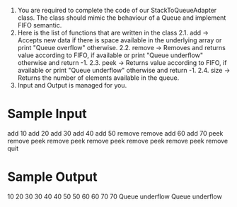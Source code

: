 1. You are required to complete the code of our StackToQueueAdapter class. The class should mimic the behaviour of a Queue and implement FIFO semantic.
2. Here is the list of functions that are written in the class
    2.1. add -> Accepts new data if there is space available in the underlying array or 
    print "Queue overflow" otherwise.
    2.2. remove -> Removes and returns value according to FIFO, if available or print 
    "Queue underflow" otherwise and return -1.
    2.3. peek -> Returns value according to FIFO, if available or print "Queue 
    underflow" otherwise and return -1.
    2.4. size -> Returns the number of elements available in the queue.
3. Input and Output is managed for you.



# Sample Input

add 10
add 20
add 30
add 40
add 50
remove
remove
add 60
add 70
peek
remove
peek
remove
peek
remove
peek
remove
peek
remove
peek
remove
quit

# Sample Output

10
20
30
30
40
40
50
50
60
60
70
70
Queue underflow
Queue underflow